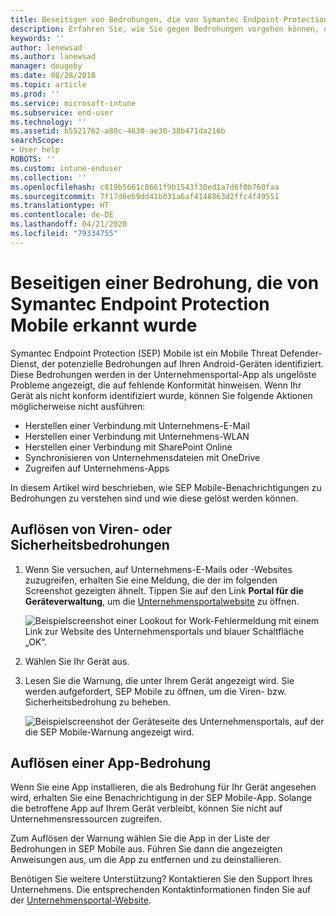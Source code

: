 ```yaml
---
title: Beseitigen von Bedrohungen, die von Symantec Endpoint Protection Mobile für Android erkannt wurden | Microsoft-Dokumentation
description: Erfahren Sie, wie Sie gegen Bedrohungen vorgehen können, die auf Ihrem Android-Gerät gefunden wurden.
keywords: ''
author: lenewsad
ms.author: lanewsad
manager: dougeby
ms.date: 08/28/2018
ms.topic: article
ms.prod: ''
ms.service: microsoft-intune
ms.subservice: end-user
ms.technology: ''
ms.assetid: b5521762-a80c-4630-ae30-38b471da216b
searchScope:
- User help
ROBOTS: ''
ms.custom: intune-enduser
ms.collection: ''
ms.openlocfilehash: c819b5661c8661f9b1543f30ed1a7d6f0b760faa
ms.sourcegitcommit: 7f17d6eb9dd41b031a6af4148863d2ffc4f49551
ms.translationtype: HT
ms.contentlocale: de-DE
ms.lasthandoff: 04/21/2020
ms.locfileid: "79334755"
---
```

# <a name="resolve-a-threat-found-by-symantec-endpoint-protection-mobile"></a>Beseitigen einer Bedrohung, die von Symantec Endpoint Protection Mobile erkannt wurde

Symantec Endpoint Protection (SEP) Mobile ist ein Mobile Threat Defender-Dienst, der potenzielle Bedrohungen auf Ihren Android-Geräten identifiziert. Diese Bedrohungen werden in der Unternehmensportal-App als ungelöste Probleme angezeigt, die auf fehlende Konformität hinweisen. Wenn Ihr Gerät als nicht konform identifiziert wurde, können Sie folgende Aktionen möglicherweise nicht ausführen:

* Herstellen einer Verbindung mit Unternehmens-E-Mail
* Herstellen einer Verbindung mit Unternehmens-WLAN
* Herstellen einer Verbindung mit SharePoint Online
* Synchronisieren von Unternehmensdateien mit OneDrive
* Zugreifen auf Unternehmens-Apps

In diesem Artikel wird beschrieben, wie SEP Mobile-Benachrichtigungen zu Bedrohungen zu verstehen sind und wie diese gelöst werden können. 

## <a name="resolve-virus-or-security-threat"></a>Auflösen von Viren- oder Sicherheitsbedrohungen  

1. Wenn Sie versuchen, auf Unternehmens-E-Mails oder -Websites zuzugreifen, erhalten Sie eine Meldung, die der im folgenden Screenshot gezeigten ähnelt. Tippen Sie auf den Link **Portal für die Geräteverwaltung**, um die [Unternehmensportalwebsite](https://portal.manage.microsoft.com/devices) zu öffnen.

    ![Beispielscreenshot einer Lookout for Work-Fehlermeldung mit einem Link zur Website des Unternehmensportals und blauer Schaltfläche „OK“.](./media/mtd-go-to-device-management-portal-android.png)  

2. Wählen Sie Ihr Gerät aus.  
3. Lesen Sie die Warnung, die unter Ihrem Gerät angezeigt wird. Sie werden aufgefordert, SEP Mobile zu öffnen, um die Viren- bzw. Sicherheitsbedrohung zu beheben.     

    ![Beispielscreenshot der Geräteseite des Unternehmensportals, auf der die SEP Mobile-Warnung angezeigt wird.](./media/CP-lookout-virus-banner-1808.png)

## <a name="resolve-an-app-threat"></a>Auflösen einer App-Bedrohung  

Wenn Sie eine App installieren, die als Bedrohung für Ihr Gerät angesehen wird, erhalten Sie eine Benachrichtigung in der SEP Mobile-App. Solange die betroffene App auf Ihrem Gerät verbleibt, können Sie nicht auf Unternehmensressourcen zugreifen.  

Zum Auflösen der Warnung wählen Sie die App in der Liste der Bedrohungen in SEP Mobile aus. Führen Sie dann die angezeigten Anweisungen aus, um die App zu entfernen und zu deinstallieren.  

Benötigen Sie weitere Unterstützung? Kontaktieren Sie den Support Ihres Unternehmens. Die entsprechenden Kontaktinformationen finden Sie auf der [Unternehmensportal-Website](https://go.microsoft.com/fwlink/?linkid=2010980).  

